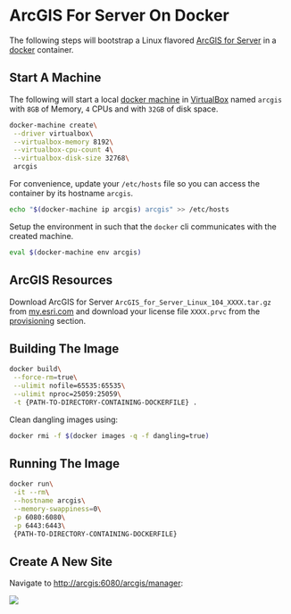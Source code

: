 # ArcGIS For Server On Docker

The following steps will bootstrap a Linux flavored [ArcGIS for Server](http://www.esri.com/software/arcgis/arcgisserver) in a [docker](https://www.docker.com/) container.

## Start A Machine

The following will start a local [docker machine](https://docs.docker.com/machine/get-started/) in [VirtualBox](https://docs.docker.com/machine/drivers/virtualbox/) named `arcgis` with `8GB` of Memory, `4` CPUs and with `32GB` of disk space.

```bash
docker-machine create\
 --driver virtualbox\
 --virtualbox-memory 8192\
 --virtualbox-cpu-count 4\
 --virtualbox-disk-size 32768\
 arcgis
```

For convenience, update your `/etc/hosts` file so you can access the container by its hostname `arcgis`.

```bash
echo "$(docker-machine ip arcgis) arcgis" >> /etc/hosts
```

Setup the environment in such that the `docker` cli communicates with the created machine.

```bash
eval $(docker-machine env arcgis)
```

## ArcGIS Resources

Download ArcGIS for Server `ArcGIS_for_Server_Linux_104_XXXX.tar.gz` from [my.esri.com](https://my.esri.com/#/downloads) and download your license file `XXXX.prvc` from the [provisioning](https://my.esri.com/#/provisioning/417547) section.

## Building The Image

```bash
docker build\
 --force-rm=true\
 --ulimit nofile=65535:65535\
 --ulimit nproc=25059:25059\
 -t {PATH-TO-DIRECTORY-CONTAINING-DOCKERFILE} . 
```

Clean dangling images using:

```bash
docker rmi -f $(docker images -q -f dangling=true)
```

## Running The Image

```bash
docker run\
 -it --rm\
 --hostname arcgis\
 --memory-swappiness=0\
 -p 6080:6080\
 -p 6443:6443\
 {PATH-TO-DIRECTORY-CONTAINING-DOCKERFILE}
```

## Create A New Site

Navigate to <http://arcgis:6080/arcgis/manager>:

![](manager.png)
